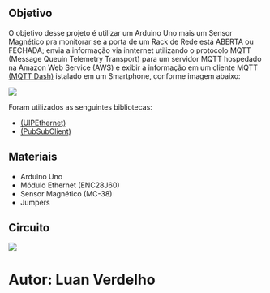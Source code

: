 ## Objetivo
O objetivo desse projeto é utilizar um Arduino Uno mais um Sensor Magnético pra monitorar se a porta de um Rack de Rede está ABERTA ou FECHADA; envia a informação via innternet utilizando o protocolo MQTT (Message Queuin Telemetry Transport) para um servidor MQTT hospedado na Amazon Web Service (AWS) e exibir a informação em um cliente MQTT [(MQTT Dash)](https://play.google.com/store/apps/details?id=net.routix.mqttdash&hl=en&gl=US) istalado em um Smartphone, conforme imagem abaixo:

![](https://camo.githubusercontent.com/7beef2d4780d87a603d7de49b2da0467c8537dff96575b628a04bd4010ebb1cc/68747470733a2f2f692e696d6775722e636f6d2f4d576870586b562e706e67)

Foram utilizados as senguintes bibliotecas:

- [(UIPEthernet)](https://github.com/UIPEthernet/UIPEthernet)
- [(PubSubClient)](https://github.com/knolleary/pubsubclient)

## Materiais

- Arduino Uno
- Módulo Ethernet (ENC28J60)
- Sensor Magnético (MC-38)
- Jumpers

## Circuito

![](https://camo.githubusercontent.com/ad1da211b35b60b23fb095a64e76dc6504d0c3229e853bd82a69a4d5d27bbb88/68747470733a2f2f692e696d6775722e636f6d2f594947477453472e706e67)

# Autor: Luan Verdelho

